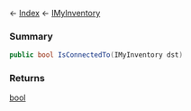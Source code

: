 ← [Index](Api-Index) ← [IMyInventory](VRage.Game.ModAPI.Ingame.IMyInventory)

### Summary

```csharp
public bool IsConnectedTo(IMyInventory dst)
```

### Returns

[bool](System.Boolean)

